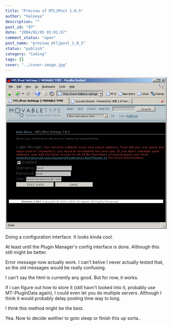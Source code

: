 ```yaml
---
title: "Preview of MTLJPost 1.0.5"
author: "halkeye"
description: ""
post_id: "97"
date: "2004/02/05 01:01:57"
comment_status: "open"
post_name: "preview_mtljpost_1_0_5"
status: "publish"
category: "Coding"
tags: []
cover: "../cover-image.jpg"
---
```


![](clp83.png)

Doing a configuration interface. It looks kinda cool.

At least until the Plugin Manager's config interface is done. Although this still might be better.

Error message now actually work. I can't belive I never actually tested that, so the old messages would be really confusing.

I can't say the html is currently any good. But for now, it works.

If i can figure out how to store it (still havn't looked into it, probably use MT::PluginData again), I could even let you do multiple servers. Although I think it would probably delay posting time way to long.

I think this method might be the best.

Yea. Now to decide weither to goto sleep or finish this up sorta..
